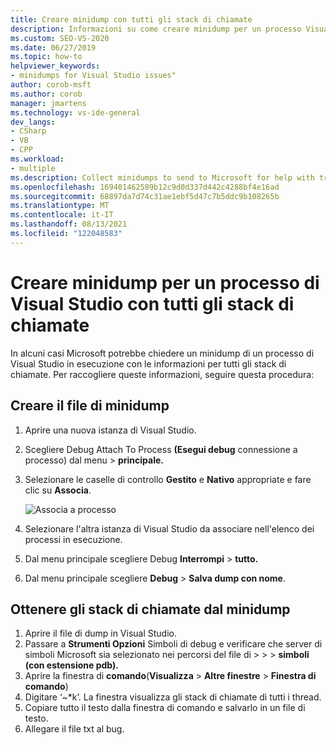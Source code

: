 ```yaml
---
title: Creare minidump con tutti gli stack di chiamate
description: Informazioni su come creare minidump per un processo Visual Studio che include informazioni per tutti gli stack di chiamate.
ms.custom: SEO-VS-2020
ms.date: 06/27/2019
ms.topic: how-to
helpviewer_keywords:
- minidumps for Visual Studio issues"
author: corob-msft
ms.author: corob
manager: jmartens
ms.technology: vs-ide-general
dev_langs:
- CSharp
- VB
- CPP
ms.workload:
- multiple
ms.description: Collect minidumps to send to Microsoft for help with troubleshooting issues with Visual Studio
ms.openlocfilehash: 169401462589b12c9d0d337d442c4288bf4e16ad
ms.sourcegitcommit: 68897da7d74c31ae1ebf5d47c7b5ddc9b108265b
ms.translationtype: MT
ms.contentlocale: it-IT
ms.lasthandoff: 08/13/2021
ms.locfileid: "122048583"
---
```

# <a name="create-minidumps-for-a-visual-studio-process-with-all-call-stacks"></a>Creare minidump per un processo di Visual Studio con tutti gli stack di chiamate

In alcuni casi Microsoft potrebbe chiedere un minidump di un processo di Visual Studio in esecuzione con le informazioni per tutti gli stack di chiamate. Per raccogliere queste informazioni, seguire questa procedura:

## <a name="create-the-minidump-file"></a>Creare il file di minidump

1. Aprire una nuova istanza di Visual Studio.
1. Scegliere Debug Attach To Process **(Esegui debug** connessione a processo) dal menu  >  **principale.**
1. Selezionare le caselle di controllo **Gestito** e **Nativo** appropriate e fare clic su **Associa**.

   ![Associa a processo](../ide/media/attach-to-process.png)

1. Selezionare l'altra istanza di Visual Studio da associare nell'elenco dei processi in esecuzione.
1. Dal menu principale scegliere Debug **Interrompi**  >  **tutto.**
1. Dal menu principale scegliere **Debug**  >  **Salva dump con nome**.

## <a name="get-the-call-stacks-from-the-minidump"></a>Ottenere gli stack di chiamate dal minidump

1. Aprire il file di dump in Visual Studio.
1. Passare a **Strumenti Opzioni** Simboli di debug e verificare che server di simboli Microsoft sia selezionato nei percorsi del file di  >    >    >   **simboli (con estensione pdb).** 
1. Aprire la finestra di **comando**(**Visualizza** > **Altre finestre** > **Finestra di comando**)
1. Digitare ‘~*k’. La finestra visualizza gli stack di chiamate di tutti i thread.
1. Copiare tutto il testo dalla finestra di comando e salvarlo in un file di testo.
1. Allegare il file txt al bug.

